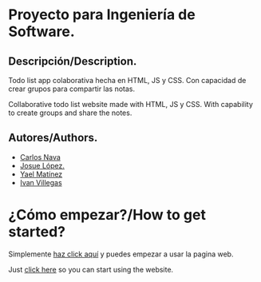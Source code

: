 # **Proyecto para Ingeniería de Software.**

## **Descripción/Description.**
Todo list app colaborativa hecha en HTML, JS y CSS. Con capacidad de crear grupos para compartir las notas.

Collaborative todo list website made with HTML, JS y CSS. With capability to create groups and share the notes.


## **Autores/Authors.**

* [Carlos Nava](https://github.com/casanalo0703)
* [Josue López.](https://github.com/Corvo52)
* [Yael Matínez](https://github.com/YaelMM)
* [Ivan Villegas](https://github.com/ivanhue)

# **¿Cómo empezar?/How to get started?**

Simplemente [haz click aquí](https://casanalo0703.github.io/random_string/) y puedes empezar a usar la pagina web.

Just [click here](https://casanalo0703.github.io/random_string/) so you can start using the website.
